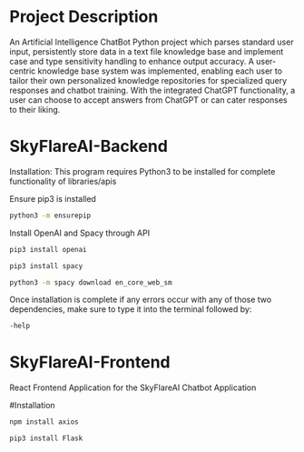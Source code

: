 # Project Description
An Artificial Intelligence ChatBot Python project which parses standard user input, persistently store data in a text file knowledge base and implement case and type sensitivity handling to enhance output accuracy. A user-centric knowledge base system was implemented, enabling each user to tailor their own personalized knowledge repositories for specialized query responses and chatbot training. With the integrated ChatGPT functionality, a user can choose to accept answers from ChatGPT or can cater responses to their liking.

# SkyFlareAI-Backend
Installation:
This program requires Python3 to be installed for complete functionality of libraries/apis

Ensure pip3 is installed
```bash
python3 -m ensurepip
```
Install OpenAI and Spacy through API
```bash
pip3 install openai
```
```bash
pip3 install spacy
```
```bash
python3 -m spacy download en_core_web_sm
```
Once installation is complete if any errors occur with any of those two dependencies, make sure to type it into the terminal followed by:

```bash
-help
```

# SkyFlareAI-Frontend
React Frontend Application for the SkyFlareAI Chatbot Application

#Installation
```bash
npm install axios
```
```bash
pip3 install Flask
```


